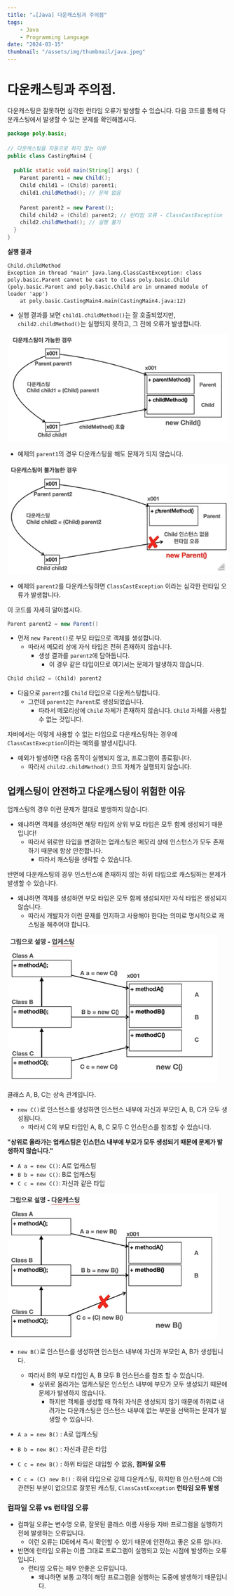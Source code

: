 ```yaml
---
title: "☕️[Java] 다운캐스팅과 주의점"
tags:
    - Java
    - Programming Language
date: "2024-03-15"
thumbnail: "/assets/img/thumbnail/java.jpeg"
---
```


# 다운캐스팅과 주의점.

다운캐스팅은 잘못하면 심각한 런타임 오류가 발생할 수 있습니다.
다음 코드를 통해 다운캐스팅에서 발생할 수 있는 문제를 확인해봅시다.

```java
package poly.basic;

// 다운캐스팅을 자동으로 하지 않는 이유
public class CastingMain4 {

  public static void main(String[] args) {
    Parent parent1 = new Child();
    Child child1 = (Child) parent1;
    child1.childMethod(); // 문제 없음

    Parent parent2 = new Parent();
    Child child2 = (Child) parent2; // 런타임 오류 - ClassCastException
    child2.childMethod(); // 실행 불가
  }
}
```

**실행 결과**
```
Child.childMethod
Exception in thread "main" java.lang.ClassCastException: class poly.basic.Parent cannot be cast to class poly.basic.Child (poly.basic.Parent and poly.basic.Child are in unnamed module of loader 'app')
	at poly.basic.CastingMain4.main(CastingMain4.java:12)
```

* 실행 결과를 보면 `child1.childMethod()`는 잘 호출되었지만, `child2.childMethod()`는 실행되지 못하고, 그 전에 오류가 발생합니다.

<img src="https://github.com/devKobe24/images/blob/main/%E1%84%83%E1%85%A1%E1%84%8B%E1%85%AE%E1%86%AB%E1%84%8F%E1%85%A2%E1%84%89%E1%85%B3%E1%84%90%E1%85%B5%E1%86%BC%E1%84%8B%E1%85%B5%E1%84%80%E1%85%A1%E1%84%82%E1%85%B3%E1%86%BC%E1%84%92%E1%85%A1%E1%86%AB%E1%84%80%E1%85%A7%E1%86%BC%E1%84%8B%E1%85%AE.png?raw=true">

* 예제의 `parent1`의 경우 다운캐스팅을 해도 문제가 되지 않습니다.

<img src="https://github.com/devKobe24/images/blob/main/%E1%84%83%E1%85%A1%E1%84%8B%E1%85%AE%E1%86%AB%E1%84%8F%E1%85%A2%E1%84%89%E1%85%B3%E1%84%90%E1%85%B5%E1%86%BC%E1%84%8B%E1%85%B5%E1%84%87%E1%85%AE%E1%86%AF%E1%84%80%E1%85%A1%E1%84%82%E1%85%B3%E1%86%BC%E1%84%92%E1%85%A1%E1%86%AB%E1%84%80%E1%85%A7%E1%86%BC%E1%84%8B%E1%85%AE.png?raw=true">

* 예제의 `parent2`를 다운캐스팅하면 `ClassCastException` 이라는 심각한 런타임 오류가 발생합니다.

이 코드를 자세히 알아봅시다.
```java
Parent parent2 = new Parent()
```

* 먼저 `new Parent()`로 부모 타입으로 객체를 생성합니다.
    * 따라서 메모리 상에 자식 타입은 전혀 존재하지 않습니다.
        * 생성 결과를 `parent2`에 담아둡니다.
            * 이 경우 같은 타입이므로 여기서는 문제가 발생하지 않습니다.

```java
Child child2 = (Child) parent2
```
* 다음으로 `parent2`를 `Child` 타입으로 다운캐스팅합니다.
    * 그런데 `parent2`는 `Parent`로 생성되었습니다.
        * 따라서 메모리상에 `Child` 자체가 존재하지 않습니다. `Child` 자체를 사용할 수 없는 것입니다.

자바에서는 이렇게 사용할 수 없는 타입으로 다운캐스팅하는 경우에 `ClassCastExecption`이라는 예외를 발생시킵니다.
* 예외가 발생하면 다음 동작이 실행되지 않고, 프로그램이 종료됩니다.
    * 따라서 `child2.childMethod()` 코드 자체가 실행되지 않습니다.

## 업캐스팅이 안전하고 다운캐스팅이 위험한 이유
업캐스팅의 경우 이런 문제가 절대로 발생하지 않습니다.
* 왜냐하면 객체를 생성하면 해당 타입의 상위 부모 타입은 모두 함께 생성되기 때문입니다!
    * 따라서 위로만 타입을 변경하는 업캐스팅은 메모리 상에 인스턴스가 모두 존재하기 때문에 항상 안전합니다.
        * 따라서 캐스팅을 생략할 수 있습니다.

반면에 다운캐스팅의 경우 인스턴스에 존재하지 않는 하위 타입으로 캐스팅하는 문제가 발생할 수 있습니다.
* 왜냐하면 객체를 생성하면 부모 타입은 모두 함께 생성되지만 자식 타입은 생성되지 않습니다.
    * 따라서 개발자가 이런 문제를 인지하고 사용해야 한다는 의미로 명시적으로 캐스팅을 해주어야 합니다.

<img src="https://github.com/devKobe24/images/blob/main/%E1%84%80%E1%85%B3%E1%84%85%E1%85%B5%E1%86%B7%E1%84%8B%E1%85%B3%E1%84%85%E1%85%A9%E1%84%89%E1%85%A5%E1%86%AF%E1%84%86%E1%85%A7%E1%86%BC%E1%84%92%E1%85%A1%E1%86%AB%E1%84%8B%E1%85%A5%E1%86%B8%E1%84%8F%E1%85%A2%E1%84%89%E1%85%B3%E1%84%90%E1%85%B5%E1%86%BC.png?raw=true">

클래스 A, B, C는 상속 관계입니다.
* `new C()`로 인스턴스를 생성하면 인스턴스 내부에 자신과 부모인 A, B, C가 모두 생성됩니다.
    * 따라서 C의 부모 타입인 A, B, C 모두 C 인스턴스를 참조할 수 있습니다.

**"상위로 올라가는 업캐스팅은 인스턴스 내부에 부모가 모두 생성되기 때문에 문제가 발생하지 않습니다."**
* `A a = new C()`: A로 업캐스팅
* `B b = new C()`: B로 업캐스팅
* `C c = new C()`: 자신과 같은 타입

<img src="https://github.com/devKobe24/images/blob/main/%E1%84%80%E1%85%B3%E1%84%85%E1%85%B5%E1%86%B7%E1%84%8B%E1%85%B3%E1%84%85%E1%85%A9%E1%84%89%E1%85%A5%E1%86%AF%E1%84%86%E1%85%A7%E1%86%BC%E1%84%92%E1%85%A1%E1%86%AB%E1%84%83%E1%85%A1%E1%84%8B%E1%85%AE%E1%86%AB%E1%84%8F%E1%85%A2%E1%84%89%E1%85%B3%E1%84%90%E1%85%B5%E1%86%BC.png?raw=true">

* `new B()`로 인스턴스를 생성하면 인스턴스 내부에 자신과 부모인 A, B가 생성됩니다.
    * 따라서 B의 부모 타입인 A, B 모두 B 인스턴스를 참조 할 수 있습니다.
        * 상위로 올라가는 업캐스팅은 인스턴스 내부에 부모가 모두 생성되기 때문에 문제가 발생하지 않습니다.
            * 하지만 객체를 생성할 때 하위 자식은 생성되지 않기 때문에 하위로 내려가는 다운캐스팅은 인스턴스 내부에 없는 부분을 선택하는 문제가 발생할 수 있습니다.

* `A a = new B()` : A로 업캐스팅
* `B b = new B()` : 자신과 같은 타입
* `C c = new B()` : 하위 타입은 대입할 수 없음, **컴파일 오류**
* `C c = (C) new B()` : 하위 타입으로 강제 다운캐스팅, 하지만 B 인스턴스에 C와 관련된 부분이 없으므로 잘못된 캐스팅, `ClassCastException` **런타임 오류 발생**

### 컴파일 오류 vs 런타임 오류
* 컴파일 오류는 변수명 오류, 잘못된 클래스 이름 사용등 자바 프로그램을 실행하기 전에 발생하는 오류입니다.
    * 이런 오류는 IDE에서 즉시 확인할 수 있기 때문에 안전하고 좋은 오류 입니다.
* 반면에 런타임 오류는 이름 그대로 프로그램이 실행되고 있는 시점에 발생하는 오류입니다.
    * 런타임 오류는 매우 안좋은 오류입니다.
        * 왜냐하면 보통 고객이 해당 프로그램을 실행하는 도중에 발생하기 때문입니다.
